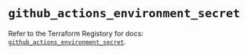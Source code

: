 # `github_actions_environment_secret`

Refer to the Terraform Registory for docs: [`github_actions_environment_secret`](https://www.terraform.io/docs/providers/github/r/actions_environment_secret).
